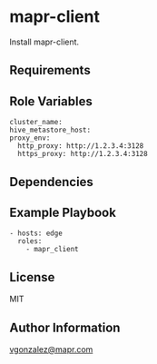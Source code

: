 mapr-client
========

Install mapr-client.

Requirements
------------


Role Variables
--------------

```
cluster_name:
hive_metastore_host:
proxy_env:
  http_proxy: http://1.2.3.4:3128
  https_proxy: http://1.2.3.4:3128
```

Dependencies
------------


Example Playbook
-------------------------

```
- hosts: edge
  roles:
    - mapr_client
```

License
-------

MIT

Author Information
------------------

vgonzalez@mapr.com
